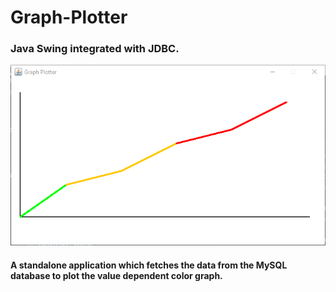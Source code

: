 # Graph-Plotter
### Java Swing integrated with JDBC.

![Plotter Image](https://github.com/pradhumnpanchal/PracticeSess/blob/master/.idea/graph.PNG)

#### A standalone application which fetches the data from the MySQL database to plot the value dependent color graph.
